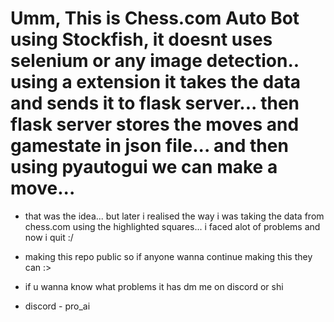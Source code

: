 # Umm, This is Chess.com Auto Bot using Stockfish, it doesnt uses selenium or any image detection.. using a extension it takes the data and sends it to flask server... then flask server stores the moves and gamestate in json file... and then using pyautogui we can make a move...

- that was the idea... but later i realised the way i was taking the data from chess.com using the highlighted squares... i faced alot of problems and now i quit :/ 


 - making this repo public so if anyone wanna continue making this they can :>

- if u wanna know what problems it has dm me on discord or shi

- discord - pro_ai
